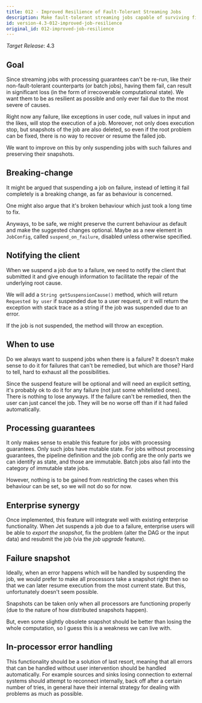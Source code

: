 ```yaml
---
title: 012 - Improved Resilience of Fault-Tolerant Streaming Jobs
description: Make fault-tolerant streaming jobs capable of surviving fixable errors.
id: version-4.3-012-improved-job-resilience
original_id: 012-improved-job-resilience
---
```


*Target Release*: 4.3

## Goal

Since streaming jobs with processing guarantees can't be re-run, like
their non-fault-tolerant counterparts (or batch jobs), having them fail,
can result in significant loss (in the form of irrecoverable
computational state). We want them to be as resilient as possible and
only ever fail due to the most severe of causes.

Right now any failure, like exceptions in user code, null values in
input and the likes, will stop the execution of a job. Moreover, not
only does execution stop, but snapshots of the job are also deleted, so
even if the root problem can be fixed, there is no way to recover or
resume the failed job.

We want to improve on this by only suspending jobs with such failures
and preserving their snapshots.

## Breaking-change

It might be argued that suspending a job on failure, instead of letting
it fail completely is a breaking change, as far as behaviour is
concerned.

One might also argue that it's broken behaviour which just took a long
time to fix.

Anyways, to be safe, we might preserve the current behaviour as default
and make the suggested changes optional. Maybe as a new element in
`JobConfig`, called `suspend_on_failure`, disabled unless otherwise
specified.

## Notifying the client

When we suspend a job due to a failure, we need to notify the client that
submitted it and give enough information to facilitate the repair of the
underlying root cause.

We will add a `String getSuspensionCause()` method, which will return
`Requested by user` if suspended due to a user request, or it will
return the exception with stack trace as a string if the job was
suspended due to an error.

If the job is not suspended, the method will throw an exception.

## When to use

Do we always want to suspend jobs when there is a failure? It doesn't
make sense to do it for failures that can't be remedied, but which are
those? Hard to tell, hard to exhaust all the possibilities.

Since the suspend feature will be optional and will need an explicit
setting, it's probably ok to do it for any failure (not just some
whitelisted ones). There is nothing to lose anyways. If the failure
can't be remedied, then the user can just cancel the job. They will be
no worse off than if it had failed automatically.

## Processing guarantees

It only makes sense to enable this feature for jobs with processing
guarantees. Only such jobs have mutable state. For jobs without
processing guarantees, the pipeline definition and the job config are
the only parts we can identify as state, and those are immutable. Batch
jobs also fall into the category of immutable state jobs.

However, nothing is to be gained from restricting the cases when this
behaviour can be set, so we will not do so for now.

## Enterprise synergy

Once implemented, this feature will integrate well with existing
enterprise functionality. When Jet suspends a job due to a failure,
enterprise users will be able to _export the snapshot_, fix the problem
(alter the DAG or the input data) and resubmit the job (via the _job
upgrade_ feature).

## Failure snapshot

Ideally, when an error happens which will be handled by suspending the
job, we would prefer to make all processors take a snapshot right then
so that we can later resume execution from the most current state. But
this, unfortunately doesn't seem possible.

Snapshots can be taken only when all processors are functioning properly
(due to the nature of how distributed snapshots happen).

But, even some slightly obsolete snapshot should be better than losing
the whole computation, so I guess this is a weakness we can live with.

## In-processor error handling

This functionality should be a solution of last resort, meaning that all
errors that can be handled without user intervention should be handled
automatically. For example sources and sinks losing connection to
external systems should attempt to reconnect internally, back off after
a certain number of tries, in general have their internal strategy for
dealing with problems as much as possible.
